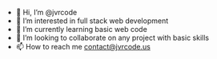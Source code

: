 - 👋 Hi, I’m @jvrcode
- 👀 I’m interested in full stack web development
- 🌱 I’m currently learning basic web code
- 💞️ I’m looking to collaborate on any project with basic skills
- 📫 How to reach me contact@jvrcode.us

<!---
jvrcode/jvrcode is a ✨ special ✨ repository because its `README.md` (this file) appears on your GitHub profile.
You can click the Preview link to take a look at your changes.
--->
